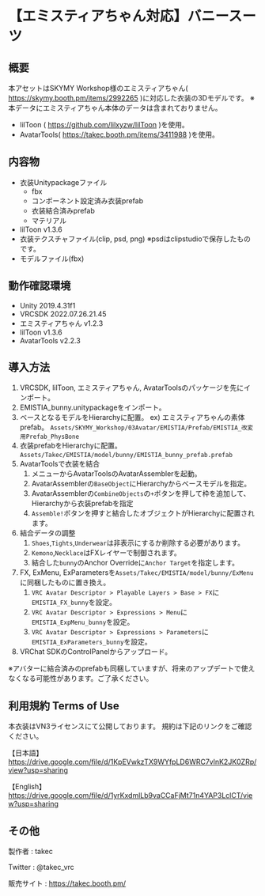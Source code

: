 # 【エミスティアちゃん対応】バニースーツ

## 概要
本アセットはSKYMY Workshop様のエミスティアちゃん( https://skymy.booth.pm/items/2992265 )に対応した衣装の3Dモデルです。
※本データにエミスティアちゃん本体のデータは含まれておりません。

* lilToon ( https://github.com/lilxyzw/lilToon )を使用。
* AvatarTools( https://takec.booth.pm/items/3411988 )を使用。

## 内容物
* 衣装Unitypackageファイル
  * fbx
  * コンポーネント設定済み衣装prefab
  * 衣装結合済みprefab
  * マテリアル
* lilToon v1.3.6
* 衣装テクスチャファイル(clip, psd, png)
  ※psdはclipstudioで保存したものです。
* モデルファイル(fbx)

## 動作確認環境
* Unity 2019.4.31f1
* VRCSDK 2022.07.26.21.45
* エミスティアちゃん v1.2.3
* lilToon v1.3.6
* AvatarTools v2.2.3

## 導入方法
1. VRCSDK, lilToon, エミスティアちゃん, AvatarToolsのパッケージを先にインポート。
2. EMISTIA_bunny.unitypackageをインポート。
3. ベースとなるモデルをHierarchyに配置。
   ex) エミスティアちゃんの素体prefab。
   `Assets/SKYMY_Workshop/03Avatar/EMISTIA/Prefab/EMISTIA_改変用Prefab_PhysBone`
4. 衣装prefabをHierarchyに配置。
   `Assets/Takec/EMISTIA/model/bunny/EMISTIA_bunny_prefab.prefab`
5. AvatarToolsで衣装を結合
   1. メニューからAvatarToolsのAvatarAssemblerを起動。
   2. AvatarAssemblerの`BaseObject`にHierarchyからベースモデルを指定。
   3. AvatarAssemblerの`CombineObjects`の`+`ボタンを押して枠を追加して、Hierarchyから衣装prefabを指定
   4. `Assemble!`ボタンを押すと結合したオブジェクトがHierarchyに配置されます。
6. 結合データの調整
   1. `Shoes`,`Tights`,`Underwear`は非表示にするか削除する必要があります。
   2. `Kemono`,`Necklace`はFXレイヤーで制御されます。
   3. 結合した`bunny`のAnchor Overrideに`Anchor Target`を指定します。
7. FX, ExMenu, ExParametersを`Assets/Takec/EMISTIA/model/bunny/ExMenu`に同梱したものに置き換え。
   1. `VRC Avatar Descriptor > Playable Layers > Base > FX`に`EMISTIA_FX_bunny`を設定。
   2. `VRC Avatar Descriptor > Expressions > Menu`に`EMISTIA_ExpMenu_bunny`を設定。
   3. `VRC Avatar Descriptor > Expressions > Parameters`に`EMISTIA_ExParameters_bunny`を設定。
8. VRChat SDKのControlPanelからアップロード。

※アバターに結合済みのprefabも同梱していますが、将来のアップデートで使えなくなる可能性があります。ご了承ください。

## 利用規約 Terms of Use
本衣装はVN3ライセンスにて公開しております。
規約は下記のリンクをご確認ください。

【日本語】
https://drive.google.com/file/d/1KpEVwkzTX9WYfpLD6WRC7vlnK2JK0ZRp/view?usp=sharing

【English】
https://drive.google.com/file/d/1yrKxdmlLb9vaCCaFjMt71n4YAP3LclCT/view?usp=sharing

## その他
製作者
: takec

Twitter
: @takec_vrc

販売サイト
: https://takec.booth.pm/